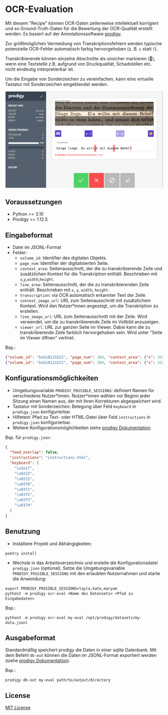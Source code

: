 # OCR-Evaluation

Mit diesem "Recipe" können OCR-Daten zeilenweise intellektuell korrigiert und so Ground-Truth-Daten
für die Bewertung der OCR-Qualität erstellt werden. Es basiert auf der
Annotationssoftware [prodigy](https://prodi.gy/).

Zur größtmöglichen Vermeidung von Transkriptionsfehlern werden typische potenzielle OCR-Fehler
automatisch farbig hervorgehoben (z. B. `s` statt `ſ`).

Transkribierende können einzelne Abschnitte als unsicher markieren (🤔), wenn eine Textstelle z.B.
aufgrund von Druckqualität, Schadstellen etc. nicht eindeutig interpretierbar ist.

Um die Eingabe von Sonderzeichen zu vereinfachen, kann eine virtuelle Tastatur mit Sonderzeichen
eingeblendet werden.

![img.png](img.png)

## Voraussetzungen

* Python >= 3.10
* Prodigy >= 1.12.5

## Eingabeformat

* Datei im JSONL-Format
* Felder:
    * `volume_id`: Identifier des digitalen Objekts.
    * `page_num`: Identifier der digitalisierten Seite.
    * `context_area`: Seitenausschnitt, der die zu transkribierende Zeile und zusätzlichen Kontext
      für die Transkription enthält. Beschrieben mit `x`,`y`,`width`,`height`.
    * `line_area`: Seitenausschnitt, der die zu transkribierenden Zeile enthält. Beschrieben
      mit `x`, `y`, `width`, `height`.
    * `transcription`: via OCR automatisch erkannter Text der Zeile.
    * `context_image_url`: URL zum Seitenausschnitt mit zusätzlichem Kontext. Wird den Nutzer*innen
      angezeigt, um die Transkription zu erstellen.
    * `line_image_url`: URL zum Seitenausschnitt mit der Zeile. Wird
      verwendet, um die zu transkribierende Zeile im Vollbild anzuzeigen.
    * `viewer_url`: URL zur ganzen Seite im Viewer. Dabei kann die zu
      transkribierende Zeile farblich hervorgehoben sein. Wird unter "Seite im Viewer öffnen"
      verlinkt.

Bsp.:

```json lines
{"volume_id": "bsb10123222", "page_num": 384, "context_area": {"x": 331, "y": 1500, "width": 981, "height": 235}, "line_area": {"x": 1, "y": 94, "width": 980, "height": 47}, "transcription": "Dinge liege. Du willst mit diesem Behelf", "context_image_url": "https://api.digitale-sammlungen.de/iiif/image/v2/bsb10123222_00384/331,1500,981,235/full/0/default.jpg", "line_image_url": "https://api.digitale-sammlungen.de/iiif/image/v2/bsb10123222_00384/332,1594,980,47/full/0/default.jpg", "viewer_url": "https://www.digitale-sammlungen.de/view/bsb10123222?page=384&q=\"Dinge liege. Du willst mit diesem Behelf\""}
{"volume_id": "bsb10123222", "page_num": 384, "context_area": {"x": 332, "y": 1479, "width": 980, "height": 219}, "line_area": {"x": 0, "y": 57, "width": 978, "height": 46},  "transcription": "des Daseyns und der Zusammenordnung der", "context_image_url": "https://api.digitale-sammlungen.de/iiif/image/v2/bsb10123222_00384/332,1479,980,219/full/0/default.jpg", "line_image_url": "https://api.digitale-sammlungen.de/iiif/image/v2/bsb10123222_00384/332,1536,978,46/full/0/default.jpg", "viewer_url": "https://www.digitale-sammlungen.de/view/bsb10123222?page=384&q=\"des Daseyns und der Zusammenordnung der\""}
```

## Konfigurationsmöglichkeiten

* Umgebungsvariable `PRODIGY_POSSIBLE_SESSIONS`: definiert Namen für verschiedene Nutzer\*innen.
  Nutzer\*innen wählen vor Beginn jeder Sitzung einen Namen aus, der mit ihren Korrekturen
  abgespeichert wird.
* Tastatur mit Sonderzeichen: Belegung über Feld `keyboard` in `prodigy.json` konfigurierbar.
* Hilfetext: Pfad zu Text- oder HTML-Datei über Feld `instructions` in `prodigy.json`
  konfigurierbar.
* Weitere Konfigurationsmöglichkeiten
  siehe [prodigy Dokumentation](https://prodi.gy/docs/install#config).

Bsp. für `prodigy.json`:

```json
{
  "feed_overlap": false,
  "instructions": "instructions.html",
  "keyboard": [
    "\u2e17",
    "\u0222",
    "\u0223",
    "\u0370",
    "\u0371",
    "\u0372",
    "\u0373",
    "\u0374"
  ]
}
```

## Benutzung

* Installiere Projekt und Abhängigkeiten:

```shell
poetry install
```

* Wechsle in das Arbeitsverzeichnis und erstelle die Konfigurationsdatei `prodigy.json` (optional).
  Setze die Umgebungsvariable `PRODIGY_POSSIBLE_SESSIONS` mit den erlaubten Nutzernahmen und starte
  die Anwendung:

```shell
export PRODIGY_POSSIBLE_SESSIONS=layla,kate,maryam
python3 -m prodigy ocr-eval <Name des Datensets> <Pfad zu Eingabedaten>
```

Bsp.:

```shell
python3 -m prodigy ocr-eval my-eval /opt/prodigy/datasets/my-data.jsonl
```

## Ausgabeformat

Standardmäßig speichert prodigy die Daten in einer sqlite Datenbank. Mit dem Befehl `db-out` können
die Daten im JSONL-Format exportiert werden
(siehe [prodigy Dokumentation](https://prodi.gy/docs/recipes#db-out)).

Bsp.:
```shell
prodigy db-out my-eval path/to/output/directory
```


## License

[MIT License](LICENSE)
